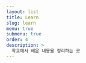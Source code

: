 ```yaml
---
layout: list
title: Learn
slug: learn
menu: true
submenu: true
order: 4
description: >
  학교에서 배운 내용을 정리하는 곳
---
```

